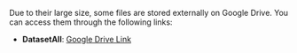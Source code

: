 Due to their large size, some files are stored externally on Google Drive. You can access them through the following links:
- **DatasetAll**: [Google Drive Link](https://drive.google.com/drive/folders/1NbHcW_OabT1EW5H2-e8CeYe8IACVsPOc?usp=drive_link)
